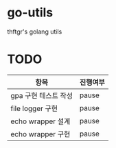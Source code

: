 # go-utils

thftgr's golang utils

# TODO
| 항목              | 진행여부   |
|-----------------|--------|
| gpa 구현 테스트 작성   | pause  |
| file logger 구현  | pause  |
| echo wrapper 설계 | pause  |
| echo wrapper 구현 | pause  |
